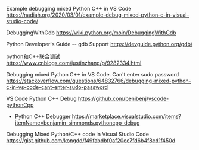 
Example debugging mixed Python C++ in VS Code https://nadiah.org/2020/03/01/example-debug-mixed-python-c-in-visual-studio-code/

DebuggingWithGdb https://wiki.python.org/moin/DebuggingWithGdb

Python Developer's Guide -- gdb Support https://devguide.python.org/gdb/

python和C++联合调试 https://www.cnblogs.com/justinzhang/p/9282334.html

Debugging mixed Python C++ in VS Code. Can't enter sudo password https://stackoverflow.com/questions/64832766/debugging-mixed-python-c-in-vs-code-cant-enter-sudo-password

VS Code Python C++ Debug https://github.com/benibenj/vscode-pythonCpp
- Python C++ Debugger https://marketplace.visualstudio.com/items?itemName=benjamin-simmonds.pythoncpp-debug

Debugging Mixed Python/C++ code in Visual Studio Code https://gist.github.com/kongdd/f49fabdbf0af20ec7fd6b4f8cd1f450d
